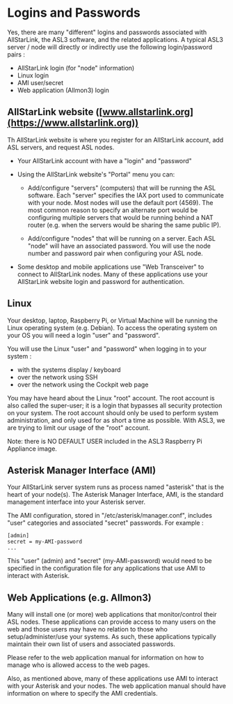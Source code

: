 # Logins and Passwords

Yes, there are many "different" logins and passwords associated with AllStarLink, the ASL3 software, and the related applications.  A typical ASL3 server / node will directly or indirectly use the following login/password pairs :

- AllStarLink login (for "node" information)
- Linux login
- AMI user/secret
- Web application (Allmon3) login

## AllStarLink website ([www.allstarlink.org](https://www.allstarlink.org))

Th AllStarLink website is where you register for an AllStarLink account, add ASL servers, and request ASL nodes.

- Your AllStarLink account with have a "login" and "password"

- Using the AllStarLink website's "Portal" menu you can:

	- Add/configure "servers" (computers) that will be running the ASL software.  Each "server" specifies the IAX port used to communicate with your node.  Most nodes will use the default port (4569).  The most common reason to specify an alternate port would be configuring multiple servers that would be running behind a NAT router (e.g. when the servers would be sharing the same public IP).

	- Add/configure "nodes" that will be running on a server.  Each ASL "node" will have an associated password.  You will use the node number and password pair when configuring your ASL node.

- Some desktop and mobile applications use "Web Transceiver" to connect to AllStarLink nodes.  Many of these applications use your AllStarLink website login and password for authentication.

## Linux

Your desktop, laptop, Raspberry Pi, or Virtual Machine will be running the Linux operating system (e.g. Debian).  To access the operating system on your OS you will need a login "user" and "password".

You will use the Linux "user" and "password" when logging in to your system :

- with the systems display / keyboard
- over the network using SSH
- over the network using the Cockpit web page

You may have heard about the Linux "root" account.  The root account is also called the super-user; it is a login that bypasses all security protection on your system.  The root account should only be used to perform system administration, and only used for as short a time as possible.  With ASL3, we are trying to limit our usage of the "root" account.

<!---
How do I setup a Linux login?

- For those using the Raspberry Pi Imager you will use the "OS Customisation" to setup a new login account.  Here, you will specify your login "user" and "password" (or provide an SSH public key for password-less access)

- For those installing the Debian OS using the install .iso you should be prompted to setup an initial account.  This is where you will specify your login "user" and "password".

- Some VM's will have you use a pre-configured image with a default "user" and "password".  Check the documentation associated with the image for details.
--->

Note: there is NO DEFAULT USER included in the ASL3 Raspberry Pi Appliance image.

## Asterisk Manager Interface (AMI)

Your AllStarLink server system runs as process named "asterisk" that is the heart of your node(s).  The Asterisk Manager Interface, AMI, is the standard management interface into your Asterisk server.

The AMI configuration, stored in "/etc/asterisk/manager.conf", includes "user" categories and associated "secret" passwords.  For example :

```
[admin]
secret = my-AMI-password
...
```

This "user" (admin) and "secret" (my-AMI-password) would need to be specified in the configuration file for any applications that use AMI to interact with Asterisk.

## Web Applications (e.g. Allmon3)

Many will install one (or more) web applications that monitor/control their ASL nodes.  These applications can provide access to many users on the web and those users may have no relation to those who setup/administer/use your systems.  As such, these applications typically maintain their own list of users and associated passwords.

Please refer to the web application manual for information on how to manage who is allowed access to the web pages.

Also, as mentioned above, many of these applications use AMI to interact with your Asterisk and your nodes.  The web application manual should have information on where to specify the AMI credentials.
